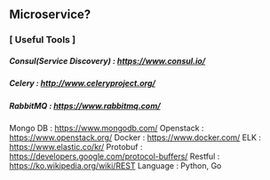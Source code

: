 ## Microservice?
### [ Useful Tools ]
##### Consul(Service Discovery) : https://www.consul.io/
##### Celery : http://www.celeryproject.org/
##### RabbitMQ : https://www.rabbitmq.com/
Mongo DB : https://www.mongodb.com/
Openstack : https://www.openstack.org/
Docker : https://www.docker.com/
ELK : https://www.elastic.co/kr/
Protobuf : https://developers.google.com/protocol-buffers/
Restful : https://ko.wikipedia.org/wiki/REST
Language : Python, Go 

